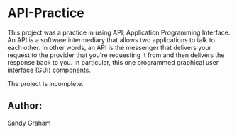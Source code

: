 # API-Practice

This project was a practice in using API, Application Programming Interface. An API is a software intermediary that allows two applications to talk to each other. In other words, an API is the messenger that delivers your request to the provider that you're requesting it from and then delivers the response back to you. In particular, this one programmed graphical user interface (GUI) components.

The project is incomplete.

## Author:
Sandy Graham